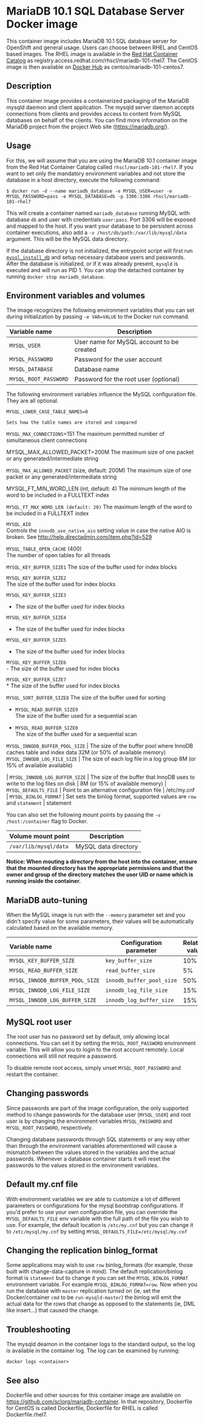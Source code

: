 MariaDB 10.1 SQL Database Server Docker image
=============================================

This container image includes MariaDB 10.1 SQL database server for OpenShift and general usage.
Users can choose between RHEL and CentOS based images.
The RHEL image is available in the [Red Hat Container Catalog](https://access.redhat.com/containers/#/registry.access.redhat.com/rhscl/mariadb-101-rhel7)
as registry.access.redhat.com/rhscl/mariadb-101-rhel7.
The CentOS image is then available on [Docker Hub](https://hub.docker.com/r/centos/mariadb-101-centos7/)
as centos/mariadb-101-centos7.


Description
-----------

This container image provides a containerized packaging of the MariaDB mysqld daemon
and client application. The mysqld server daemon accepts connections from clients
and provides access to content from MySQL databases on behalf of the clients.
You can find more information on the MariaDB project from the project Web site
(https://mariadb.org/).


Usage
-----

For this, we will assume that you are using the MariaDB 10.1 container image from the
Red Hat Container Catalog called `rhscl/mariadb-101-rhel7`.
If you want to set only the mandatory environment variables and not store
the database in a host directory, execute the following command:

```
$ docker run -d --name mariadb_database -e MYSQL_USER=user -e MYSQL_PASSWORD=pass -e MYSQL_DATABASE=db -p 3306:3306 rhscl/mariadb-101-rhel7
```

This will create a container named `mariadb_database` running MySQL with database
`db` and user with credentials `user:pass`. Port 3306 will be exposed and mapped
to the host. If you want your database to be persistent across container executions,
also add a `-v /host/db/path:/var/lib/mysql/data` argument. This will be the MySQL
data directory.

If the database directory is not initialized, the entrypoint script will first
run [`mysql_install_db`](https://dev.mysql.com/doc/refman/5.6/en/mysql-install-db.html)
and setup necessary database users and passwords. After the database is initialized,
or if it was already present, `mysqld` is executed and will run as PID 1. You can
 stop the detached container by running `docker stop mariadb_database`.


Environment variables and volumes
---------------------------------

The image recognizes the following environment variables that you can set during
initialization by passing `-e VAR=VALUE` to the Docker run command.

|    Variable name       |    Description                            |
| :--------------------- | ----------------------------------------- |
|  `MYSQL_USER`          | User name for MySQL account to be created |
|  `MYSQL_PASSWORD`      | Password for the user account             |
|  `MYSQL_DATABASE`      | Database name                             |
|  `MYSQL_ROOT_PASSWORD` | Password for the root user (optional)     |

The following environment variables influence the MySQL configuration file. They are all optional.

`MYSQL_LOWER_CASE_TABLE_NAMES=0`

    Sets how the table names are stored and compared

`MYSQL_MAX_CONNECTIONS`=151
    The maximum permitted number of simultaneous client connections

MYSQL_MAX_ALLOWED_PACKET=200M
    The maximum size of one packet or any generated/intermediate string

`MYSQL_MAX_ALLOWED_PACKET` (size, default: 200M)
    The maximum size of one packet or any generated/intermediate string

MYSQL_FT_MIN_WORD_LEN (int, default: 4)
    The minimum length of the word to be included in a FULLTEXT index

`MYSQL_FT_MAX_WORD_LEN (default: 20)`
    The maximum length of the word to be included in a FULLTEXT index

`MYSQL_AIO`  
       Controls the `innodb_use_native_aio` setting value in case the native AIO is broken. See http://help.directadmin.com/item.php?id=529

`MYSQL_TABLE_OPEN_CACHE` (400)  
       The number of open tables for all threads

`MYSQL_KEY_BUFFER_SIZE1`
   The size of the buffer used for index blocks

`MYSQL_KEY_BUFFER_SIZE2`  
   The size of the buffer used for index blocks

`MYSQL_KEY_BUFFER_SIZE3`  
  * The size of the buffer used for index blocks

`MYSQL_KEY_BUFFER_SIZE4`  
  - The size of the buffer used for index blocks

`MYSQL_KEY_BUFFER_SIZE5`  
- The size of the buffer used for index blocks

`MYSQL_KEY_BUFFER_SIZE6`  
    - The size of the buffer used for index blocks

`MYSQL_KEY_BUFFER_SIZE7`  
    * The size of the buffer used for index blocks

`MYSQL_SORT_BUFFER_SIZE8`
The size of the buffer used for sorting

* `MYSQL_READ_BUFFER_SIZE9`  
    The size of the buffer used for a sequential scan

* `MYSQL_READ_BUFFER_SIZE0`  
    The size of the buffer used for a sequential scan

`MYSQL_INNODB_BUFFER_POOL_SIZE` | The size of the buffer pool where InnoDB caches table and index data 32M (or 50% of available memory)
`MYSQL_INNODB_LOG_FILE_SIZE`    | The size of each log file in a log group 8M (or 15% of available available)

|  `MYSQL_INNODB_LOG_BUFFER_SIZE` | The size of the buffer that InnoDB uses to write to the log files on disk | 8M (or 15% of available memory)
|  `MYSQL_DEFAULTS_FILE`          | Point to an alternative configuration file                        |  /etc/my.cnf
|  `MYSQL_BINLOG_FORMAT`          | Set sets the binlog format, supported values are `row` and `statement` | statement

You can also set the following mount points by passing the `-v /host:/container` flag to Docker.

|  Volume mount point      | Description          |
| :----------------------- | -------------------- |
|  `/var/lib/mysql/data`   | MySQL data directory |

**Notice: When mouting a directory from the host into the container, ensure that the mounted
directory has the appropriate permissions and that the owner and group of the directory
matches the user UID or name which is running inside the container.**


MariaDB auto-tuning
-------------------

When the MySQL image is run with the `--memory` parameter set and you didn't
specify value for some parameters, their values will be automatically
calculated based on the available memory.

| Variable name                   | Configuration parameter   | Relative value
| :-------------------------------| ------------------------- | --------------
| `MYSQL_KEY_BUFFER_SIZE`         | `key_buffer_size`         | 10%
| `MYSQL_READ_BUFFER_SIZE`        | `read_buffer_size`        | 5%
| `MYSQL_INNODB_BUFFER_POOL_SIZE` | `innodb_buffer_pool_size` | 50%
| `MYSQL_INNODB_LOG_FILE_SIZE`    | `innodb_log_file_size`    | 15%
| `MYSQL_INNODB_LOG_BUFFER_SIZE`  | `innodb_log_buffer_size`  | 15%


MySQL root user
---------------------------------
The root user has no password set by default, only allowing local connections.
You can set it by setting the `MYSQL_ROOT_PASSWORD` environment variable. This
will allow you to login to the root account remotely. Local connections will
still not require a password.

To disable remote root access, simply unset `MYSQL_ROOT_PASSWORD` and restart
the container.


Changing passwords
------------------

Since passwords are part of the image configuration, the only supported method
to change passwords for the database user (`MYSQL_USER`) and root user is by
changing the environment variables `MYSQL_PASSWORD` and `MYSQL_ROOT_PASSWORD`,
respectively.

Changing database passwords through SQL statements or any way other than through
the environment variables aforementioned will cause a mismatch between the
values stored in the variables and the actual passwords. Whenever a database
container starts it will reset the passwords to the values stored in the
environment variables.


Default my.cnf file
-------------------
With environment variables we are able to customize a lot of different parameters
or configurations for the mysql bootstrap configurations. If you'd prefer to use
your own configuration file, you can override the `MYSQL_DEFAULTS_FILE` env
variable with the full path of the file you wish to use. For example, the default
location is `/etc/my.cnf` but you can change it to `/etc/mysql/my.cnf` by setting
 `MYSQL_DEFAULTS_FILE=/etc/mysql/my.cnf`


Changing the replication binlog_format
--------------------------------------
Some applications may wish to use `row` binlog_formats (for example, those built
  with change-data-capture in mind). The default replication/binlog format is
  `statement` but to change it you can set the `MYSQL_BINLOG_FORMAT` environment
  variable. For example `MYSQL_BINLOG_FORMAT=row`. Now when you run the database
  with `master` replication turned on (ie, set the Docker/container `cmd` to be
`run-mysqld-master`) the binlog will emit the actual data for the rows that change
as opposed to the statements (ie, DML like insert...) that caused the change.


Troubleshooting
---------------
The mysqld deamon in the container logs to the standard output, so the log is available in the container log. The log can be examined by running:

    docker logs <container>


See also
--------
Dockerfile and other sources for this container image are available on
https://github.com/sclorg/mariadb-container.
In that repository, Dockerfile for CentOS is called Dockerfile, Dockerfile
for RHEL is called Dockerfile.rhel7.
